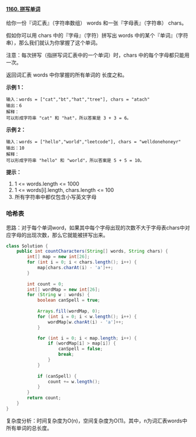 #### [1160. 拼写单词](https://leetcode-cn.com/problems/find-words-that-can-be-formed-by-characters/)

给你一份『词汇表』（字符串数组） words 和一张『字母表』（字符串） chars。

假如你可以用 chars 中的『字母』（字符）拼写出 words 中的某个『单词』（字符串），那么我们就认为你掌握了这个单词。

注意：每次拼写（指拼写词汇表中的一个单词）时，chars 中的每个字母都只能用一次。

返回词汇表 words 中你掌握的所有单词的 长度之和。

**示例 1：**

```
输入：words = ["cat","bt","hat","tree"], chars = "atach"
输出：6
解释： 
可以形成字符串 "cat" 和 "hat"，所以答案是 3 + 3 = 6。
```

**示例 2：**

```
输入：words = ["hello","world","leetcode"], chars = "welldonehoneyr"
输出：10
解释：
可以形成字符串 "hello" 和 "world"，所以答案是 5 + 5 = 10。
```

**提示：**

1. 1 <= words.length <= 1000
2. 1 <= words[i].length, chars.length <= 100
3. 所有字符串中都仅包含小写英文字母

### 哈希表

思路：对于每个单词word，如果其中每个字母出现的次数不大于字母表chars中对应字母的出现次数，那么它就能被拼写出来。

```java
class Solution {
    public int countCharacters(String[] words, String chars) {
        int[] map = new int[26];
        for (int i = 0; i < chars.length(); i++) {
            map[chars.charAt(i) - 'a']++;
        }
        
        int count = 0;
        int[] wordMap = new int[26];
        for (String w : words) {
            boolean canSpell = true;
          
            Arrays.fill(wordMap, 0);
            for (int i = 0; i < w.length(); i++) {
                wordMap[w.charAt(i) - 'a']++;
            }

            for (int i = 0; i < map.length; i++) {
                if (wordMap[i] > map[i]) {
                    canSpell = false;
                    break;
                }
            }
          
            if (canSpell) {
                count += w.length();
            }
        }
        return count;
    }
}
```

复杂度分析：时间复杂度为O(n)，空间复杂度为O(1)。其中，n为词汇表words中所有单词的总长度。